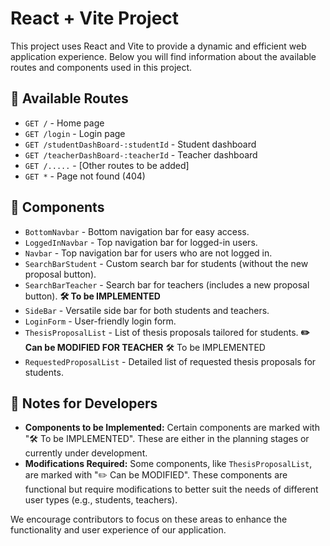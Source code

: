 # React + Vite Project

This project uses React and Vite to provide a dynamic and efficient web application experience. Below you will find information about the available routes and components used in this project.

## 🚀 Available Routes

- `GET /` - Home page
- `GET /login` - Login page
- `GET /studentDashBoard-:studentId` - Student dashboard
- `GET /teacherDashBoard-:teacherId` - Teacher dashboard
- `GET /.....` - [Other routes to be added]
- `GET *` - Page not found (404)

## 🧩 Components

- `BottomNavbar` - Bottom navigation bar for easy access.
- `LoggedInNavbar` - Top navigation bar for logged-in users.
- `Navbar` - Top navigation bar for users who are not logged in.
- `SearchBarStudent` - Custom search bar for students (without the new proposal button).
- `SearchBarTeacher` - Search bar for teachers (includes a new proposal button). **🛠️ To be IMPLEMENTED**
- `SideBar` - Versatile side bar for both students and teachers.
- `LoginForm` - User-friendly login form.
- `ThesisProposalList` - List of thesis proposals tailored for students. **✏️ Can be MODIFIED FOR TEACHER** 🛠️ To be IMPLEMENTED
- `RequestedProposalList` - Detailed list of requested thesis proposals for students.

## 🚧 Notes for Developers

- **Components to be Implemented:** Certain components are marked with "🛠️ To be IMPLEMENTED". These are either in the planning stages or currently under development.
- **Modifications Required:** Some components, like `ThesisProposalList`, are marked with "✏️ Can be MODIFIED". These components are functional but require modifications to better suit the needs of different user types (e.g., students, teachers).

We encourage contributors to focus on these areas to enhance the functionality and user experience of our application.
